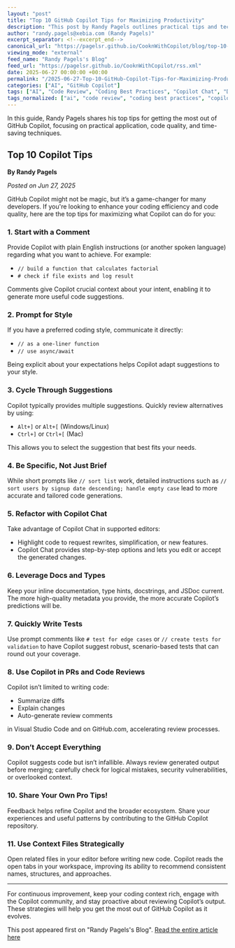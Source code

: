 ```yaml
---
layout: "post"
title: "Top 10 GitHub Copilot Tips for Maximizing Productivity"
description: "This post by Randy Pagels outlines practical tips and techniques to make the most out of GitHub Copilot, including using natural language prompts, leveraging code context, refining suggestions, and integrating Copilot into pull requests and reviews for more efficient development workflows."
author: "randy.pagels@xebia.com (Randy Pagels)"
excerpt_separator: <!--excerpt_end-->
canonical_url: "https://pagelsr.github.io/CooknWithCopilot/blog/top-10-copilot-tips.html"
viewing_mode: "external"
feed_name: "Randy Pagels's Blog"
feed_url: "https://pagelsr.github.io/CooknWithCopilot/rss.xml"
date: 2025-06-27 00:00:00 +00:00
permalink: "/2025-06-27-Top-10-GitHub-Copilot-Tips-for-Maximizing-Productivity.html"
categories: ["AI", "GitHub Copilot"]
tags: ["AI", "Code Review", "Coding Best Practices", "Copilot Chat", "Developer Productivity", "Documentation", "GitHub Copilot", "Posts", "Prompt Engineering", "Pull Requests", "Refactoring", "Test Generation", "Type Hints", "VS Code"]
tags_normalized: ["ai", "code review", "coding best practices", "copilot chat", "developer productivity", "documentation", "github copilot", "posts", "prompt engineering", "pull requests", "refactoring", "test generation", "type hints", "vs code"]
---
```


In this guide, Randy Pagels shares his top tips for getting the most out of GitHub Copilot, focusing on practical application, code quality, and time-saving techniques.<!--excerpt_end-->

## Top 10 Copilot Tips

**By Randy Pagels**

*Posted on Jun 27, 2025*

GitHub Copilot might not be magic, but it’s a game-changer for many developers. If you're looking to enhance your coding efficiency and code quality, here are the top tips for maximizing what Copilot can do for you:

### 1. Start with a Comment

Provide Copilot with plain English instructions (or another spoken language) regarding what you want to achieve. For example:

- `// build a function that calculates factorial`  
- `# check if file exists and log result`

Comments give Copilot crucial context about your intent, enabling it to generate more useful code suggestions.

### 2. Prompt for Style

If you have a preferred coding style, communicate it directly:

- `// as a one-liner function`  
- `// use async/await`

Being explicit about your expectations helps Copilot adapt suggestions to your style.

### 3. Cycle Through Suggestions

Copilot typically provides multiple suggestions. Quickly review alternatives by using:

- `Alt+]` or `Alt+[` (Windows/Linux)  
- `Ctrl+]` or `Ctrl+[` (Mac)

This allows you to select the suggestion that best fits your needs.

### 4. Be Specific, Not Just Brief

While short prompts like `// sort list` work, detailed instructions such as `// sort users by signup date descending; handle empty case` lead to more accurate and tailored code generations.

### 5. Refactor with Copilot Chat

Take advantage of Copilot Chat in supported editors:

- Highlight code to request rewrites, simplification, or new features.  
- Copilot Chat provides step-by-step options and lets you edit or accept the generated changes.

### 6. Leverage Docs and Types

Keep your inline documentation, type hints, docstrings, and JSDoc current. The more high-quality metadata you provide, the more accurate Copilot’s predictions will be.

### 7. Quickly Write Tests

Use prompt comments like `# test for edge cases` or `// create tests for validation` to have Copilot suggest robust, scenario-based tests that can round out your coverage.

### 8. Use Copilot in PRs and Code Reviews

Copilot isn’t limited to writing code:

- Summarize diffs
- Explain changes
- Auto-generate review comments

in Visual Studio Code and on GitHub.com, accelerating review processes.

### 9. Don’t Accept Everything

Copilot suggests code but isn’t infallible. Always review generated output before merging; carefully check for logical mistakes, security vulnerabilities, or overlooked context.

### 10. Share Your Own Pro Tips!

Feedback helps refine Copilot and the broader ecosystem. Share your experiences and useful patterns by contributing to the GitHub Copilot repository.

### 11. Use Context Files Strategically

Open related files in your editor before writing new code. Copilot reads the open tabs in your workspace, improving its ability to recommend consistent names, structures, and approaches.

---

For continuous improvement, keep your coding context rich, engage with the Copilot community, and stay proactive about reviewing Copilot’s output. These strategies will help you get the most out of GitHub Copilot as it evolves.

This post appeared first on "Randy Pagels's Blog". [Read the entire article here](https://pagelsr.github.io/CooknWithCopilot/blog/top-10-copilot-tips.html)
